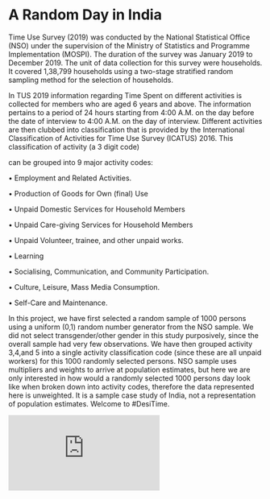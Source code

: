 # A Random Day in India

Time Use Survey (2019) was conducted by the National Statistical Office (NSO) under the
supervision of the Ministry of Statistics and Programme Implementation (MOSPI). The duration
of the survey was January 2019 to December 2019. The unit of data collection for this survey
were households. It covered 1,38,799 households using a two-stage stratified random sampling
method for the selection of households.

In TUS 2019 information regarding Time Spent on different activities is collected for members
who are aged 6 years and above. The information pertains to a period of 24 hours starting from
4:00 A.M. on the day before the date of interview to 4:00 A.M. on the day of interview. Different
activities are then clubbed into classification that is provided by the International Classification
of Activities for Time Use Survey (ICATUS) 2016. This classification of activity (a 3 digit code)

can be grouped into 9 major activity codes:

$\bullet$ Employment and Related Activities.

$\bullet$ Production of Goods for Own (final) Use

$\bullet$ Unpaid Domestic Services for Household Members

$\bullet$ Unpaid Care-giving Services for Household Members

$\bullet$ Unpaid Volunteer, trainee, and other unpaid works.

$\bullet$ Learning

$\bullet$ Socialising, Communication, and Community Participation.

$\bullet$ Culture, Leisure, Mass Media Consumption.

$\bullet$ Self-Care and Maintenance.

In this project, we have first selected a random sample of 1000 persons using a uniform (0,1)
random number generator from the NSO sample. We did not select transgender/other gender in
this study purposively, since the overall sample had very few observations.
We have then grouped activity 3,4,and 5 into a single activity classification code (since these are
all unpaid workers) for this 1000 randomly selected persons.
NSO sample uses multipliers and weights to arrive at population estimates, but here we are only
interested in how would a randomly selected 1000 persons day look like when broken down into
activity codes, therefore the data represented here is unweighted. It is a sample case study of
India, not a representation of population estimates.
Welcome to #DesiTime.



![](https://github.com/desidata/2311_TUS_2019/blob/main/movingbubbles1.html)
